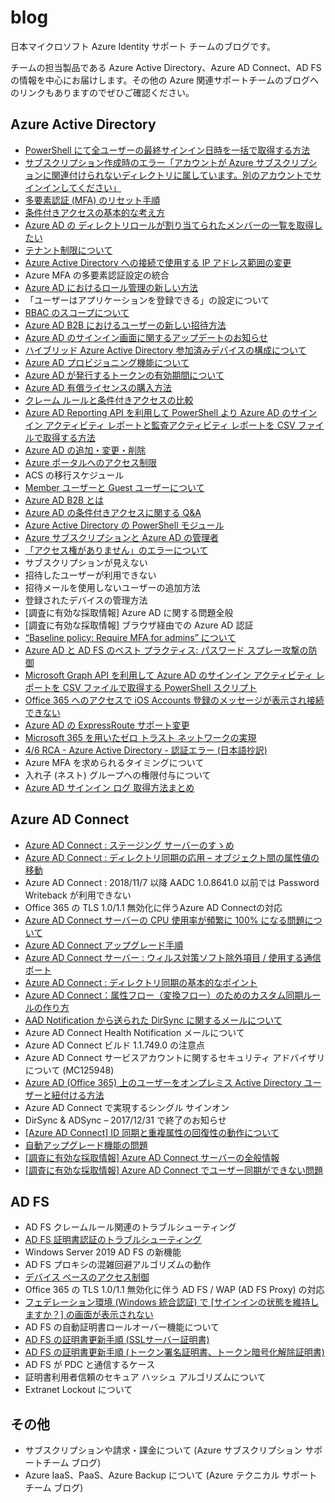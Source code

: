 # blog
日本マイクロソフト Azure Identity サポート チームのブログです。

チームの担当製品である Azure Active Directory、Azure AD Connect、AD FS の情報を中心にお届けします。その他の Azure 関連サポートチームのブログへのリンクもありますのでぜひご確認ください。

## Azure Active Directory

- [PowerShell にて全ユーザーの最終サインイン日時を一括で取得する方法](./azure-active-directory/last-signin-reports.md)
- [サブスクリプション作成時のエラー「アカウントが Azure サブスクリプションに関連付けられないディレクトリに属しています。別のアカウントでサインインしてください」](./azure-active-directory/create-subscription-error.md)
- [多要素認証 (MFA) のリセット手順](./azure-active-directory/mfa-reset.md)
- [条件付きアクセスの基本的な考え方](./azure-active-directory/conditional-access-basuc.md)
- [Azure AD の ディレクトリロールが割り当てられたメンバーの一覧を取得したい](./azure-active-directory/output-directory-roll-members.md)
- [テナント制限について](./azure-active-directory/tenant-restriction.md)
- [Azure Active Directory への接続で使用する IP アドレス範囲の変更](./azure-active-directory/changed_aad_ip_range.md)
- Azure MFA の多要素認証設定の統合
- [Azure AD におけるロール管理の新しい方法](./azure-active-directory/roles-and-administrators.md)
- 「ユーザーはアプリケーションを登録できる」の設定について
- [RBAC のスコープについて](./azure-active-directory/about-rbac.md)
- [Azure AD B2B におけるユーザーの新しい招待方法](./azure-active-directory/b2b-invitation.md)
- [Azure AD のサインイン画面に関するアップデートのお知らせ](./azure-active-directory/azure-ad-sign-in-experience.md)
- [ハイブリッド Azure Active Directory 参加済みデバイスの構成について](./azure-active-directory\hybrid-azuread-joined-devices-setup.md)
- [Azure AD プロビジョニング機能について](./azure-active-directory/azure-ad-provisioning.md)
- [Azure AD が発行するトークンの有効期間について](./azure-active-directory/aad-token-lifetime.md)
- [Azure AD 有償ライセンスの購入方法](./azure-active-directory/azure-ad-purchase.md)
- [クレーム ルールと条件付きアクセスの比較](./active-directory-federation-service/claim-rule-conditional-access.md)
- [Azure AD Reporting API を利用して PowerShell より Azure AD のサインイン アクティビティ レポートと監査アクティビティ レポートを CSV ファイルで取得する方法](./azure-active-directory/azure-ad-reporting-api.md)
- [Azure AD の追加・変更・削除](./azure-active-directory/add-modify-delete-directory.md)
- [Azure ポータルへのアクセス制限](./azure-active-directory/access-restriction-azure-portal.md)
- ACS の移行スケジュール
- [Member ユーザーと Guest ユーザーについて](./azure-active-directory/member-and-guest-user.md)
- [Azure AD B2B とは](./azure-active-directory/what-is-b2b.md)
- [Azure AD の条件付きアクセスに関する Q&A](./azure-active-directory/qanda-conditional-access.md)
- [Azure Active Directory の PowerShell モジュール](./azure-active-directory/powershell-module.md)
- [Azure サブスクリプションと Azure AD の管理者](./azure-active-directory/subscription-azure-ad-relationship.md)
- [「アクセス権がありません」のエラーについて](./azure-active-directory/azuread-access-denied.md)
- サブスクリプションが見えない
- 招待したユーザーが利用できない
- 招待メールを使用しないユーザーの追加方法
- 登録されたデバイスの管理方法
- [調査に有効な採取情報] Azure AD に関する問題全般
- [調査に有効な採取情報] ブラウザ経由での Azure AD 認証
- [“Baseline policy: Require MFA for admins” について](./azure-active-directory/about-baseline-policy-require-mfa-for-admins.md)
- [Azure AD と AD FS のベスト プラクティス: パスワード スプレー攻撃の防御](./azure-active-directory/password-sprey-attack.md)
- [Microsoft Graph API を利用して Azure AD のサインイン アクティビティ レポートを CSV ファイルで取得する PowerShell スクリプト](./azure-active-directory/microsoft-graph-api-signin-activity-reports.md)
- [Office 365 へのアクセスで iOS Accounts 登録のメッセージが表示され接続できない](./azure-active-directory/ios-accounts.md)
- [Azure AD の ExpressRoute サポート変更](./azure-active-directory/expressroute-support.md)
- [Microsoft 365 を用いたゼロ トラスト ネットワークの実現](./azure-active-directory/zero-trust-network.md)
- [4/6 RCA - Azure Active Directory - 認証エラー (日本語抄訳)](./azure-active-directory/20180406-rca-azure-ad.md)
- Azure MFA を求められるタイミングについて
- 入れ子 (ネスト) グループへの権限付与について
- [Azure AD サインイン ログ 取得方法まとめ](./azure-active-directory/how-to-get-sign-in-logs.md)

## Azure AD Connect

- [Azure AD Connect : ステージング サーバーのすゝめ](./azure-active-directory-connect/introduction-staging-server.md)
- [Azure AD Connect : ディレクトリ同期の応用 – オブジェクト間の属性値の移動](./azure-active-directory-connect/move-attribute-values-between-objects.md)
- Azure AD Connect : 2018/11/7 以降 AADC 1.0.8641.0 以前では Password Writeback が利用できない
- Office 365 の TLS 1.0/1.1 無効化に伴うAzure AD Connectの対応
- [Azure AD Connect サーバーの CPU 使用率が頻繁に 100% になる問題について](./azure-active-directory-connect/problem-cpu-usage-100-aadc-server.md)
- [Azure AD Connect アップグレード手順](./azure-active-directory-connect/how-to-upgrade.md)
- [Azure AD Connect サーバー : ウィルス対策ソフト除外項目 / 使用する通信ポート](./azure-active-directory-connect/port-used-by-aadc.md)
- [Azure AD Connect : ディレクトリ同期の基本的なポイント](./azure-active-directory-connect/basic-points-directory-synchronization.md)
- [Azure AD Connect：属性フロー（変換フロー）のためのカスタム同期ルールの作り方](./azure-active-directory-connect/how-to-create-a-custom-aadsync-synchronization-rule.md)
- [AAD Notification から送られた DirSync に関するメールについて](./azure-active-directory-connect/aad-notification.md)
- Azure AD Connect Health Notification メールについて
- Azure AD Connect ビルド 1.1.749.0 の注意点
- Azure AD Connect サービスアカウントに関するセキュリティ アドバイザリについて (MC125948)
- [Azure AD (Office 365) 上のユーザーをオンプレミス Active Directory ユーザーと紐付ける方法](./azure-active-directory-connect/upn-hard-match.md)
- Azure AD Connect で実現するシングル サインオン
- DirSync & ADSync – 2017/12/31 で終了のお知らせ
- [[Azure AD Connect] ID 同期と重複属性の回復性の動作について](./azure-active-directory-connect/duplicate-attribute-recoverability-behavior.md)
- [自動アップグレード機能の問題](./azure-active-directory-connect/auto-upgrade-issue.md)
- [[調査に有効な採取情報] Azure AD Connect サーバーの全般情報](./azure-active-directory-connect/general-information.md)
- [[調査に有効な採取情報] Azure AD Connect でユーザー同期ができない問題](./azure-active-directory-connect/problem-user-synchronize.md)

## AD FS

- AD FS クレームルール関連のトラブルシューティング
- [AD FS 証明書認証のトラブルシューティング](./active-directory-federation-service/adfs-cba-ts.md)
- Windows Server 2019 AD FS の新機能
- AD FS プロキシの混雑回避アルゴリズムの動作
- [デバイス ベースのアクセス制御](./azure-active-directory/device-based-access-control.md)
- Office 365 の TLS 1.0/1.1 無効化に伴う AD FS / WAP (AD FS Proxy) の対応
- [フェデレーション環境 (Windows 統合認証) で [サインインの状態を維持しますか？] の画面が表示されない](./active-directory-federation-service/kmsi-not-shown-wia.md)
- AD FS の自動証明書ロールオーバー機能について
- [AD FS の証明書更新手順 (SSLサーバー証明書)](./active-directory-federation-service/update-ssl-server-certificate.md)
- [AD FS の証明書更新手順 (トークン署名証明書、トークン暗号化解除証明書)](./active-directory-federation-service/update-token-certificate.md)
- AD FS が PDC と通信するケース
- 証明書利用者信頼のセキュア ハッシュ アルゴリズムについて
- Extranet Lockout について

## その他
- サブスクリプションや請求・課金について (Azure サブスクリプション サポートチーム ブログ)
- Azure IaaS、PaaS、Azure Backup について (Azure テクニカル サポートチーム ブログ)
